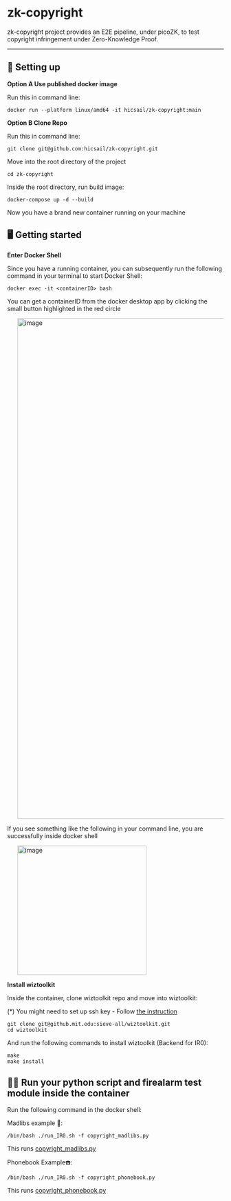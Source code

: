 # zk-copyright

zk-copyright project provides an E2E pipeline, under picoZK, to test copyright infringement under Zero-Knowledge Proof.

----

## 📖 Setting up

<strong> Option A Use published docker image </strong>

Run this in command line:
```
docker run --platform linux/amd64 -it hicsail/zk-copyright:main      
```

<strong> Option B Clone Repo </strong>

Run this in command line:
```
git clone git@github.com:hicsail/zk-copyright.git
```

Move into the root directory of the project

```
cd zk-copyright
```

Inside the root directory, run build image:

```
docker-compose up -d --build
```

Now you have a brand new container running on your machine



## 🖥️ Getting started

<strong> Enter Docker Shell</strong> 

Since you have a running container, you can subsequently run the following command in your terminal to start Docker Shell:

```
docker exec -it <containerID> bash
```

You can get a containerID from the docker desktop app by clicking the small button highlighted in the red circle
<ul>
    <img width="1161" alt="image" src="https://user-images.githubusercontent.com/62607343/203409123-1a95786f-8b2a-4e71-a920-3a51cf50cf0f.png">
</ul>

If you see something like the following in your command line, you are successfully inside docker shell
<ul>
<img width="300" alt="image" src="https://user-images.githubusercontent.com/62607343/203413803-19021cb9-07ba-4376-ade0-dbdc6c8506c5.png">
</ul>


<strong> Install wiztoolkit</strong> 

Inside the container, clone wiztoolkit repo and move into wiztoolkit:

(*) You might need to set up ssh key - Follow <a href="https://docs.github.com/en/authentication/connecting-to-github-with-ssh/generating-a-new-ssh-key-and-adding-it-to-the-ssh-agent?platform=linux"> the instruction </a>

```
git clone git@github.mit.edu:sieve-all/wiztoolkit.git
cd wiztoolkit
```

And run the following commands to install wiztoolkit (Backend for IR0):

```
make
make install
```

## 🏋️‍♀️ Run your python script and firealarm test module inside the container

Run the following command in the docker shell: 

Madlibs example 📄:
```
/bin/bash ./run_IR0.sh -f copyright_madlibs.py 
```
This runs <a href="https://github.com/hicsail/zk-copyright/blob/main/copyright_madlibs.py">    copyright_madlibs.py</a><br>

Phonebook Example☎️:
```
/bin/bash ./run_IR0.sh -f copyright_phonebook.py
```
This runs <a href="https://github.com/hicsail/zk-copyright/blob/main/copyright_phonebook.py">    copyright_phonebook.py</a><br>


